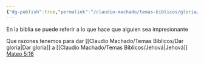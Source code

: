 ```yaml
---
{"dg-publish":true,"permalink":"/claudio-machado/temas-biblicos/gloria/"}
---
```


En la biblia se puede referir a lo que hace que alguien sea impresionante 

Que razones tenemos para dar [[Claudio Machado/Temas Bíblicos/Dar gloria\|Dar gloria]] a [[Claudio Machado/Temas Bíblicos/Jehová\|Jehová]] [Mateo 5:16](https://wol.jw.org/es/wol/b/r4/lp-s/nwtsty/40/5#v=40:5:16) 
